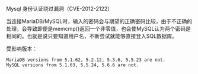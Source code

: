 Mysql 身份认证绕过漏洞（CVE-2012-2122）

当连接MariaDB/MySQL时，输入的密码会与期望的正确密码比较，由于不正确的处理，会导致即便是memcmp()返回一个非零值，也会使MySQL认为两个密码是相同的。也就是说只要知道用户名，不断尝试就能够直接登入SQL数据库。

受影响版本：

    MariaDB versions from 5.1.62, 5.2.12, 5.3.6, 5.5.23 are not.
    MySQL versions from 5.1.63, 5.5.24, 5.6.6 are not.
